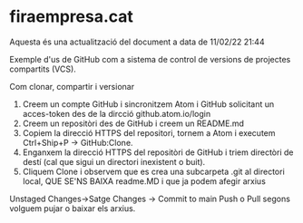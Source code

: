 # firaempresa.cat

Aquesta és una actualització del document a data de 11/02/22 21:44

Exemple d'us de GitHub com a sistema de control de versions de projectes compartits (VCS).

Com clonar, compartir i versionar

 1. Creem un compte GitHub i sincronitzem Atom i GitHub solicitant un acces-token des de la dircció github.atom.io/login
 2. Creem un repositòri des de GitHub i creem un README.md
 3. Copiem la direcció HTTPS del repositori, tornem a Atom i executem Ctrl+Ship+P -> GitHub:Clone.
 4. Enganxem la direcció HTTPS del repositòri de GitHub i triem directòri de destí (cal que sigui un directori inexistent o buit).
 5. Cliquem Clone i observem que es crea una subcarpeta .git al directori local, QUE SE'NS BAIXA readme.MD i que ja podem afegir arxius

  Unstaged Changes->Satge Changes -> Commit to main
  Push o Pull segons volguem pujar o baixar els arxius.
